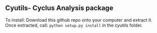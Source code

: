 ## Cyutils- Cyclus Analysis package
To install: Download this github repo onto your computer and extract it. 
Once extracted, call: `python setup.py install` in the cyutils folder.
